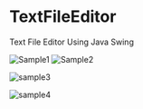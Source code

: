 # TextFileEditor
Text File Editor Using Java Swing

![Sample1](https://user-images.githubusercontent.com/46367703/111859827-10445200-891a-11eb-8f3e-94f1a9deb1ec.png) ![Sample2](https://user-images.githubusercontent.com/46367703/111859831-13d7d900-891a-11eb-92e7-d830f4c39e97.png)


![sample3](https://user-images.githubusercontent.com/46367703/111859834-15a19c80-891a-11eb-9a50-50df3d8ad692.png) 

![sample4](https://user-images.githubusercontent.com/46367703/111859838-16d2c980-891a-11eb-9c49-da686786c160.png)
